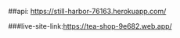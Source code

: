 ##api: https://still-harbor-76163.herokuapp.com/

###live-site-link:https://tea-shop-9e682.web.app/
